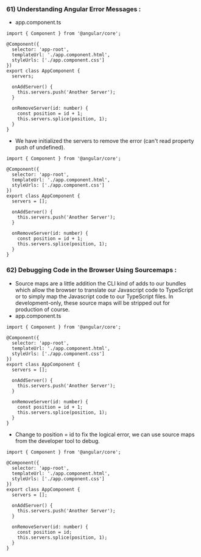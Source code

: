 ### 61) Understanding Angular Error Messages :
- app.component.ts
```
import { Component } from '@angular/core';

@Component({
  selector: 'app-root',
  templateUrl: './app.component.html',
  styleUrls: ['./app.component.css']
})
export class AppComponent {
  servers;

  onAddServer() {
    this.servers.push('Another Server');
  }

  onRemoveServer(id: number) {
    const position = id + 1;
    this.servers.splice(position, 1);
  }
}
```
- We have initialized the servers to remove the error (can't read property push of undefined).
```
import { Component } from '@angular/core';

@Component({
  selector: 'app-root',
  templateUrl: './app.component.html',
  styleUrls: ['./app.component.css']
})
export class AppComponent {
  servers = [];

  onAddServer() {
    this.servers.push('Another Server');
  }

  onRemoveServer(id: number) {
    const position = id + 1;
    this.servers.splice(position, 1);
  }
}
```

### 62) Debugging Code in the Browser Using Sourcemaps :
- Source maps are a little addition the CLI kind of adds to our bundles which allow the browser to translate our Javascript code to TypeScript or to simply map the Javascript code to our TypeScript files. In development-only, these source maps will be stripped out for production of course.
- app.component.ts
```
import { Component } from '@angular/core';

@Component({
  selector: 'app-root',
  templateUrl: './app.component.html',
  styleUrls: ['./app.component.css']
})
export class AppComponent {
  servers = [];

  onAddServer() {
    this.servers.push('Another Server');
  }

  onRemoveServer(id: number) {
    const position = id + 1;
    this.servers.splice(position, 1);
  }
}
```
- Change to position = id to fix the logical error, we can use source maps from the developer tool to debug.
```
import { Component } from '@angular/core';

@Component({
  selector: 'app-root',
  templateUrl: './app.component.html',
  styleUrls: ['./app.component.css']
})
export class AppComponent {
  servers = [];

  onAddServer() {
    this.servers.push('Another Server');
  }

  onRemoveServer(id: number) {
    const position = id;
    this.servers.splice(position, 1);
  }
}
```